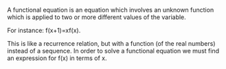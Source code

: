A functional equation is an equation which involves an unknown function
which is applied to two or more different values of the variable.

For instance: f(x+1)=xf(x).

This is like a recurrence relation, but with a function (of the real
numbers) instead of a sequence. In order to solve a functional equation
we must find an expression for f(x) in terms of x.
